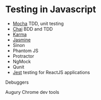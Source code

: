 # Testing in Javascript

- [Mocha](https://mochajs.org/) TDD, unit testing
- [Chai](http://chaijs.com/) BDD and TDD
- [Karma](https://karma-runner.github.io/)
- [Jasmine](https://jasmine.github.io/)
- Sinon 
- Phantom JS
- Protractor
- NgMock
- Qunit
- [Jest](https://facebook.github.io/jest/) testing for ReactJS applications

Debuggers

Augury
Chrome dev tools
